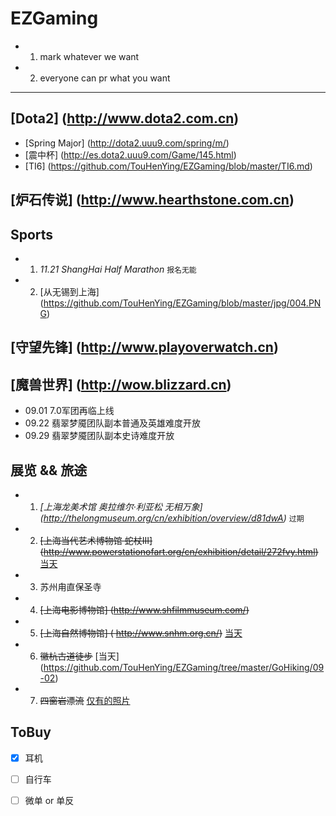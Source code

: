 # EZGaming
  - 1. mark whatever we want
  - 2. everyone can pr what you want

-----------------------------------

## [Dota2] (http://www.dota2.com.cn)
  - [Spring Major] (http://dota2.uuu9.com/spring/m/)
  - [震中杯] (http://es.dota2.uuu9.com/Game/145.html)
  - [TI6] (https://github.com/TouHenYing/EZGaming/blob/master/TI6.md)
    
## [炉石传说] (http://www.hearthstone.com.cn)

## Sports
  - 1. *11.21 ShangHai Half Marathon* `报名无能`
  - 2. [从无锡到上海] (https://github.com/TouHenYing/EZGaming/blob/master/jpg/004.PNG)
  
## [守望先锋] (http://www.playoverwatch.cn)

## [魔兽世界] (http://wow.blizzard.cn)
  - 09.01 7.0军团再临上线 
  - 09.22 翡翠梦魇团队副本普通及英雄难度开放
  - 09.29 翡翠梦魇团队副本史诗难度开放

## 展览 && 旅途
  - 1. *[上海龙美术馆 奥拉维尔·利亚松 无相万象] (http://thelongmuseum.org/cn/exhibition/overview/d81dwA)* `过期`
  - 2. ~~[上海当代艺术博物馆 蛇杖III] (http://www.powerstationofart.org/cn/exhibition/detail/272fvy.html)~~   [当天](https://github.com/TouHenYing/EZGaming/tree/master/%E8%9B%87%E6%9D%96)
  - 3. 苏州甪直保圣寺
  - 4. ~~[上海电影博物馆] (http://www.shfilmmuseum.com/)~~
  - 5. ~~[上海自然博物馆] ( http://www.snhm.org.cn/)~~ [当天](https://github.com/TouHenYing/EZGaming/tree/master/%E8%87%AA%E7%84%B6%E5%8D%9A%E7%89%A9%E9%A6%86)
  - 6. ~~徽杭古道徒步~~ [当天] (https://github.com/TouHenYing/EZGaming/tree/master/GoHiking/09-02)
  - 7. ~~四窗岩漂流~~ [仅有的照片](https://github.com/TouHenYing/EZGaming/blob/master/jpg/002.JPG)

## ToBuy
  - [x] 耳机
  - [ ] 自行车
  - [ ] 微单 or 单反


